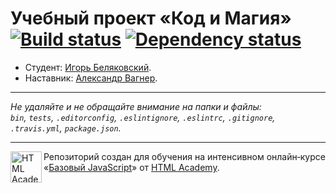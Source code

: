 # Учебный проект «Код и Магия» [![Build status][travis-image]][travis-url] [![Dependency status][dependency-image]][dependency-url]

* Студент: [Игорь Беляковский](https://up.htmlacademy.ru/javascript/8/user/191506).
* Наставник: [Александр Вагнер](https://htmlacademy.ru/profile/id354297).

---

_Не удаляйте и не обращайте внимание на папки и файлы:_<br>
_`bin`, `tests`, `.editorconfig`, `.eslintignore`, `.eslintrc`, `.gitignore`, `.travis.yml`, `package.json`._

---

<a href="https://htmlacademy.ru/intensive/javascript"><img align="left" width="50" height="50" title="HTML Academy" src="https://up.htmlacademy.ru/static/img/intensive/javascript/logo-for-github.svg"></a>

Репозиторий создан для обучения на интенсивном онлайн‑курсе «[Базовый JavaScript](https://htmlacademy.ru/intensive/javascript)» от [HTML Academy](https://htmlacademy.ru).

[travis-image]: https://travis-ci.org/htmlacademy-javascript/191506-code-and-magick.svg?branch=master
[travis-url]: https://travis-ci.org/htmlacademy-javascript/191506-code-and-magick
[dependency-image]: https://david-dm.org/htmlacademy-javascript/191506-code-and-magick.svg?style=flat-square
[dependency-url]: https://david-dm.org/htmlacademy-javascript/191506-code-and-magick

